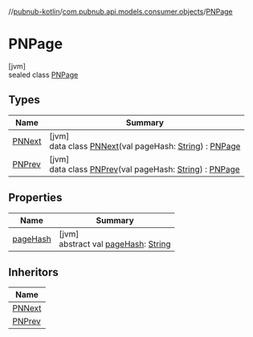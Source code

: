//[pubnub-kotlin](../../../index.md)/[com.pubnub.api.models.consumer.objects](../index.md)/[PNPage](index.md)

# PNPage

[jvm]\
sealed class [PNPage](index.md)

## Types

| Name | Summary |
|---|---|
| [PNNext](-p-n-next/index.md) | [jvm]<br>data class [PNNext](-p-n-next/index.md)(val pageHash: [String](https://kotlinlang.org/api/latest/jvm/stdlib/kotlin/-string/index.html)) : [PNPage](index.md) |
| [PNPrev](-p-n-prev/index.md) | [jvm]<br>data class [PNPrev](-p-n-prev/index.md)(val pageHash: [String](https://kotlinlang.org/api/latest/jvm/stdlib/kotlin/-string/index.html)) : [PNPage](index.md) |

## Properties

| Name | Summary |
|---|---|
| [pageHash](page-hash.md) | [jvm]<br>abstract val [pageHash](page-hash.md): [String](https://kotlinlang.org/api/latest/jvm/stdlib/kotlin/-string/index.html) |

## Inheritors

| Name |
|---|
| [PNNext](-p-n-next/index.md) |
| [PNPrev](-p-n-prev/index.md) |
